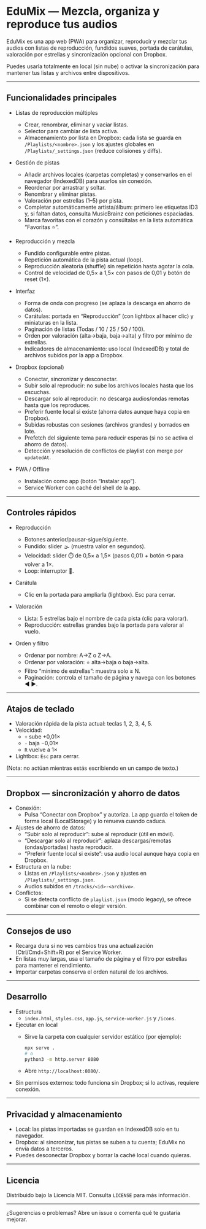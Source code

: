 # EduMix — Mezcla, organiza y reproduce tus audios

EduMix es una app web (PWA) para organizar, reproducir y mezclar tus audios con listas de reproducción, fundidos suaves, portada de carátulas, valoración por estrellas y sincronización opcional con Dropbox.

Puedes usarla totalmente en local (sin nube) o activar la sincronización para mantener tus listas y archivos entre dispositivos.

---

## Funcionalidades principales

- Listas de reproducción múltiples
  - Crear, renombrar, eliminar y vaciar listas.
  - Selector para cambiar de lista activa.
  - Almacenamiento por lista en Dropbox: cada lista se guarda en `/Playlists/<nombre>.json` y los ajustes globales en `/Playlists/_settings.json` (reduce colisiones y diffs).

- Gestión de pistas
  - Añadir archivos locales (carpetas completas) y conservarlos en el navegador (IndexedDB) para usarlos sin conexión.
  - Reordenar por arrastrar y soltar.
  - Renombrar y eliminar pistas.
  - Valoración por estrellas (1–5) por pista.
  - Completar automáticamente artista/álbum: primero lee etiquetas ID3 y, si faltan datos, consulta MusicBrainz con peticiones espaciadas.
  - Marca favoritas con el corazón y consúltalas en la lista automática “Favoritas ⭐”.

- Reproducción y mezcla
  - Fundido configurable entre pistas.
  - Repetición automática de la pista actual (loop).
  - Reproducción aleatoria (shuffle) sin repetición hasta agotar la cola.
  - Control de velocidad de 0,5× a 1,5× con pasos de 0,01 y botón de reset (1×).

- Interfaz
  - Forma de onda con progreso (se aplaza la descarga en ahorro de datos).
  - Carátulas: portada en “Reproducción” (con lightbox al hacer clic) y miniaturas en la lista.
  - Paginación de listas (Todas / 10 / 25 / 50 / 100).
  - Orden por valoración (alta→baja, baja→alta) y filtro por mínimo de estrellas.
  - Indicadores de almacenamiento: uso local (IndexedDB) y total de archivos subidos por la app a Dropbox.

- Dropbox (opcional)
  - Conectar, sincronizar y desconectar.
  - Subir solo al reproducir: no sube los archivos locales hasta que los escuchas.
  - Descargar solo al reproducir: no descarga audios/ondas remotas hasta que los reproduces.
  - Preferir fuente local si existe (ahorra datos aunque haya copia en Dropbox).
  - Subidas robustas con sesiones (archivos grandes) y borrados en lote.
  - Prefetch del siguiente tema para reducir esperas (si no se activa el ahorro de datos).
  - Detección y resolución de conflictos de playlist con merge por `updatedAt`.

- PWA / Offline
  - Instalación como app (botón “Instalar app”).
  - Service Worker con caché del shell de la app.

---

## Controles rápidos

- Reproducción
  - Botones anterior/pausar-sigue/siguiente.
  - Fundido: slider 🌫️ (muestra valor en segundos).
  - Velocidad: slider ⏱️ de 0,5× a 1,5× (pasos 0,01) + botón ⟲ para volver a 1×.
  - Loop: interruptor 🔁.

- Carátula
  - Clic en la portada para ampliarla (lightbox). Esc para cerrar.

- Valoración
  - Lista: 5 estrellas bajo el nombre de cada pista (clic para valorar).
  - Reproducción: estrellas grandes bajo la portada para valorar al vuelo.

- Orden y filtro
  - Ordenar por nombre: A→Z o Z→A.
  - Ordenar por valoración: ⭐ alta→baja o baja→alta.
  - Filtro “mínimo de estrellas”: muestra solo ≥ N.
  - Paginación: controla el tamaño de página y navega con los botones ◀︎ ▶︎.

---

## Atajos de teclado

- Valoración rápida de la pista actual: teclas 1, 2, 3, 4, 5.
- Velocidad:
  - `+` sube +0,01×
  - `-` baja −0,01×
  - `R` vuelve a 1×
- Lightbox: `Esc` para cerrar.

(Nota: no actúan mientras estás escribiendo en un campo de texto.)

---

## Dropbox — sincronización y ahorro de datos

- Conexión:
  - Pulsa “Conectar con Dropbox” y autoriza. La app guarda el token de forma local (LocalStorage) y lo renueva cuando caduca.
- Ajustes de ahorro de datos:
  - “Subir solo al reproducir”: sube al reproducir (útil en móvil).
  - “Descargar solo al reproducir”: aplaza descargas/remotas (ondas/portadas) hasta reproducir.
  - “Preferir fuente local si existe”: usa audio local aunque haya copia en Dropbox.
- Estructura en la nube:
  - Listas en `/Playlists/<nombre>.json` y ajustes en `/Playlists/_settings.json`.
  - Audios subidos en `/tracks/<id>-<archivo>`.
- Conflictos:
  - Si se detecta conflicto de `playlist.json` (modo legacy), se ofrece combinar con el remoto o elegir versión.

---

## Consejos de uso

- Recarga dura si no ves cambios tras una actualización (Ctrl/Cmd+Shift+R) por el Service Worker.
- En listas muy largas, usa el tamaño de página y el filtro por estrellas para mantener el rendimiento.
- Importar carpetas conserva el orden natural de los archivos.

---

## Desarrollo

- Estructura
  - `index.html`, `styles.css`, `app.js`, `service-worker.js` y `/icons`.
- Ejecutar en local
  - Sirve la carpeta con cualquier servidor estático (por ejemplo):

    ```bash
    npx serve .
    # o
    python3 -m http.server 8080
    ```

  - Abre `http://localhost:8080/`.
- Sin permisos externos: todo funciona sin Dropbox; si lo activas, requiere conexión.

---

## Privacidad y almacenamiento

- Local: las pistas importadas se guardan en IndexedDB solo en tu navegador.
- Dropbox: al sincronizar, tus pistas se suben a tu cuenta; EduMix no envía datos a terceros.
- Puedes desconectar Dropbox y borrar la caché local cuando quieras.

---

## Licencia

Distribuido bajo la Licencia MIT. Consulta `LICENSE` para más información.

---

¿Sugerencias o problemas? Abre un issue o comenta qué te gustaría mejorar.
